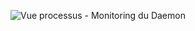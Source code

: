 ![Vue processus - Monitoring du Daemon](http://www.plantuml.com/plantuml/proxy?src=https://raw.githubusercontent.com/FocusCompany/Documents/master/AA2/Daemon/processus_global.plantuml)

